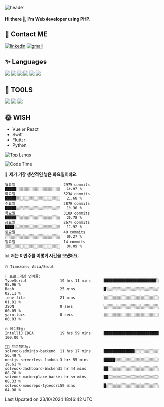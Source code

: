 ![header](https://capsule-render.vercel.app/api?type=waving&color=auto&height=300&section=header&text=Elin&fontSize=90&animation=twinkling)

#### Hi there 👋, I'm <b>Web developer</b> using PHP. ####

<!--
- 🔭 I’m currently working on Uniwill
- 🌱 I’m currently learning Vue or React or Python.
-->

<!---#### I am PHP developer --->

## 💌 Contact ME ###
[<img src='https://img.shields.io/badge/-EunjiKo-%230A66C2?style=flat-square&logo=LinkedIn&logoColor=white' alt='linkedin'>](https://www.linkedin.com/in/https://www.linkedin.com/in/eunji-ko-00a907164//)  [<img src='https://img.shields.io/badge/-einee214%40gmail.com-%23EA4335?style=flat-square&logo=Gmail&logoColor=white' alt='gmail'>](einee214@gmail.com)  


## ✨ Languages
<img src='https://img.shields.io/badge/-PHP-%23777BB4?style=for-the-badge&logo=PHP&logoColor=white'> <img src='https://img.shields.io/badge/-Laravel-%23FF2D20?style=for-the-badge&logo=Laravel&logoColor=white'> <img src='https://img.shields.io/badge/Jquery-%230769AD?style=for-the-badge&logo=Jquery&logoColor=white'> <img src='https://img.shields.io/badge/CSS3-%231572B6?style=for-the-badge&logo=CSS3&logoColor=white'> <img src='https://img.shields.io/badge/Bootstrap-%237952B3?style=for-the-badge&logo=Bootstrap&logoColor=white' > <img src='https://img.shields.io/badge/MySQL-%234479A1?style=for-the-badge&logo=MySQL&logoColor=white' >

## 🌷 TOOLS
<img src='https://img.shields.io/badge/PHPSTORM-%23000000?style=for-the-badge&logo=PhpStorm&logoColor=white' > <img src='https://img.shields.io/badge/GitLab-%23FCA121?style=for-the-badge&logo=GitLab&logoColor=white' > <img src='https://img.shields.io/badge/GitHub-%23181717?style=for-the-badge&logo=GitHub&logoColor=white'>


## 🌞 WISH
- Vue or React
- Swift
- Flutter
- Python


[![Top Langs](https://github-readme-stats.vercel.app/api/top-langs/?username=ein214&layout=compact)](https://github.com/anuraghazra/github-readme-stats)

<!--START_SECTION:waka-->
![Code Time](http://img.shields.io/badge/Code%20Time-3%2C849%20hrs%2025%20mins-blue)

📅 **제가 가장 생산적인 날은 화요일이에요.** 

```text
월요일                      2979 commits        █████░░░░░░░░░░░░░░░░░░░░   19.97 % 
화요일                      3234 commits        █████░░░░░░░░░░░░░░░░░░░░   21.68 % 
수요일                      2879 commits        █████░░░░░░░░░░░░░░░░░░░░   19.30 % 
목요일                      3100 commits        █████░░░░░░░░░░░░░░░░░░░░   20.78 % 
금요일                      2674 commits        ████░░░░░░░░░░░░░░░░░░░░░   17.92 % 
토요일                      40 commits          ░░░░░░░░░░░░░░░░░░░░░░░░░   00.27 % 
일요일                      14 commits          ░░░░░░░░░░░░░░░░░░░░░░░░░   00.09 % 
```


📊 **저는 이번주를 이렇게 시간을 보냈어요.** 

```text
🕑︎ Timezone: Asia/Seoul

💬 프로그래밍 언어들: 
TypeScript               19 hrs 11 mins      ████████████████████████░   95.96 % 
Bash                     25 mins             █░░░░░░░░░░░░░░░░░░░░░░░░   02.11 % 
.env file                21 mins             ░░░░░░░░░░░░░░░░░░░░░░░░░   01.81 % 
JSON                     0 secs              ░░░░░░░░░░░░░░░░░░░░░░░░░   00.05 % 
yarn.lock                0 secs              ░░░░░░░░░░░░░░░░░░░░░░░░░   00.03 % 

🔥 에디터들: 
IntelliJ IDEA            19 hrs 59 mins      █████████████████████████   100.00 % 

🐱‍💻 프로젝트들: 
solvook-adminjs-backend  11 hrs 17 mins      ██████████████░░░░░░░░░░░   56.49 % 
nestjs-serverless-lambda-3 hrs 55 mins       █████░░░░░░░░░░░░░░░░░░░░   19.61 % 
solvook-dashboard-backend1 hr 44 mins        ██░░░░░░░░░░░░░░░░░░░░░░░   08.70 % 
solvook-marketplace-backe1 hr 39 mins        ██░░░░░░░░░░░░░░░░░░░░░░░   08.33 % 
solvook-monorepo-typescri59 mins             █░░░░░░░░░░░░░░░░░░░░░░░░   04.98 % 
```


 Last Updated on 23/10/2024 18:46:42 UTC
<!--END_SECTION:waka-->

<!---![GitHub stats](https://github-readme-stats.vercel.app/api?username=ein214&show_icons=true&theme=dracula)  --->



